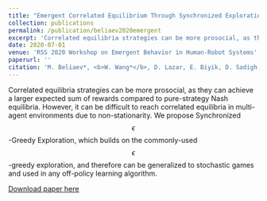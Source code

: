 ```yaml
---
title: "Emergent Correlated Equilibrium Through Synchronized Exploration"
collection: publications
permalink: /publication/beliaev2020emergent
excerpt: 'Correlated equilibria strategies can be more prosocial, as they can achieve a larger expected sum of rewards compared to pure-strategy Nash equilibria. However, it can be difficult to reach correlated equilibria in multi-agent environments due to non-stationarity. We propose Synchronized $$\epsilon$$-Greedy Exploration, which builds on the commonly-used $$\epsilon$$-greedy exploration, and therefore can be generalized to stochastic games and used in any off-policy learning algorithm.'
date: 2020-07-01
venue: 'RSS 2020 Workshop on Emergent Behavior in Human-Robot Systems'
paperurl: ''
citation: 'M. Beliaev*, <b>W. Wang*</b>, D. Lazar, E. Biyik, D. Sadigh, R. Pedarsani. Emergent Correlated Equilibrium Through Synchronized Exploration. RSS 2020 Workshop on Emergent Behavior in Human-Robot Systems, July 2020.'
---
```

Correlated equilibria strategies can be more prosocial, as they can achieve a larger expected sum of rewards compared to pure-strategy Nash equilibria. However, it can be difficult to reach correlated equilibria in multi-agent environments due to non-stationarity. We propose Synchronized $$\epsilon$$-Greedy Exploration, which builds on the commonly-used $$\epsilon$$-greedy exploration, and therefore can be generalized to stochastic games and used in any off-policy learning algorithm.

[Download paper here](http://woodywang153.github.io/files/papers/beliaev2020emergent.pdf)

<!-- Recommended citation: Your Name, You. (2010). "Paper Title Number 2." <i>Journal 1</i>. 1(2). -->